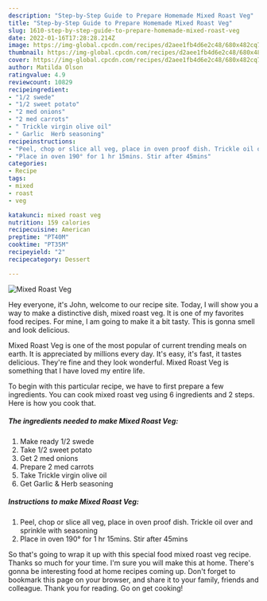 ```yaml
---
description: "Step-by-Step Guide to Prepare Homemade Mixed Roast Veg"
title: "Step-by-Step Guide to Prepare Homemade Mixed Roast Veg"
slug: 1610-step-by-step-guide-to-prepare-homemade-mixed-roast-veg
date: 2022-01-16T17:28:28.214Z
image: https://img-global.cpcdn.com/recipes/d2aee1fb4d6e2c48/680x482cq70/mixed-roast-veg-recipe-main-photo.jpg
thumbnail: https://img-global.cpcdn.com/recipes/d2aee1fb4d6e2c48/680x482cq70/mixed-roast-veg-recipe-main-photo.jpg
cover: https://img-global.cpcdn.com/recipes/d2aee1fb4d6e2c48/680x482cq70/mixed-roast-veg-recipe-main-photo.jpg
author: Matilda Olson
ratingvalue: 4.9
reviewcount: 10829
recipeingredient:
- "1/2 swede"
- "1/2 sweet potato"
- "2 med onions"
- "2 med carrots"
- " Trickle virgin olive oil"
- " Garlic  Herb seasoning"
recipeinstructions:
- "Peel, chop or slice all veg, place in oven proof dish. Trickle oil over and sprinkle with seasoning"
- "Place in oven 190° for 1 hr 15mins. Stir after 45mins"
categories:
- Recipe
tags:
- mixed
- roast
- veg

katakunci: mixed roast veg 
nutrition: 159 calories
recipecuisine: American
preptime: "PT40M"
cooktime: "PT35M"
recipeyield: "2"
recipecategory: Dessert

---
```



![Mixed Roast Veg](https://img-global.cpcdn.com/recipes/d2aee1fb4d6e2c48/680x482cq70/mixed-roast-veg-recipe-main-photo.jpg)

Hey everyone, it's John, welcome to our recipe site. Today, I will show you a way to make a distinctive dish, mixed roast veg. It is one of my favorites food recipes. For mine, I am going to make it a bit tasty. This is gonna smell and look delicious.



Mixed Roast Veg is one of the most popular of current trending meals on earth. It is appreciated by millions every day. It's easy, it's fast, it tastes delicious. They're fine and they look wonderful. Mixed Roast Veg is something that I have loved my entire life.


To begin with this particular recipe, we have to first prepare a few ingredients. You can cook mixed roast veg using 6 ingredients and 2 steps. Here is how you cook that.

<!--inarticleads1-->

##### The ingredients needed to make Mixed Roast Veg:

1. Make ready 1/2 swede
1. Take 1/2 sweet potato
1. Get 2 med onions
1. Prepare 2 med carrots
1. Take  Trickle virgin olive oil
1. Get  Garlic &amp; Herb seasoning




<!--inarticleads2-->

##### Instructions to make Mixed Roast Veg:

1. Peel, chop or slice all veg, place in oven proof dish. Trickle oil over and sprinkle with seasoning
1. Place in oven 190° for 1 hr 15mins. Stir after 45mins




So that's going to wrap it up with this special food mixed roast veg recipe. Thanks so much for your time. I'm sure you will make this at home. There's gonna be interesting food at home recipes coming up. Don't forget to bookmark this page on your browser, and share it to your family, friends and colleague. Thank you for reading. Go on get cooking!
